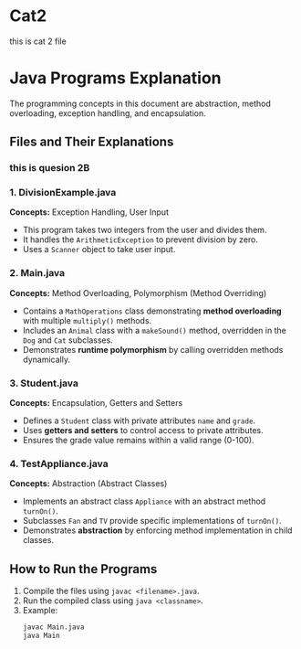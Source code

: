 # Cat2
this is cat 2 file
# Java Programs Explanation
The programming concepts in this document are abstraction, method overloading, exception handling, and encapsulation.


## Files and Their Explanations

### this is quesion 2B
### 1. DivisionExample.java
**Concepts:** Exception Handling, User Input  
- This program takes two integers from the user and divides them.  
- It handles the `ArithmeticException` to prevent division by zero.  
- Uses a `Scanner` object to take user input.  

### 2. Main.java
**Concepts:** Method Overloading, Polymorphism (Method Overriding)  
- Contains a `MathOperations` class demonstrating **method overloading** with multiple `multiply()` methods.  
- Includes an `Animal` class with a `makeSound()` method, overridden in the `Dog` and `Cat` subclasses.  
- Demonstrates **runtime polymorphism** by calling overridden methods dynamically.  

### 3. Student.java
**Concepts:** Encapsulation, Getters and Setters  
- Defines a `Student` class with private attributes `name` and `grade`.  
- Uses **getters and setters** to control access to private attributes.  
- Ensures the grade value remains within a valid range (0-100).  

### 4. TestAppliance.java
**Concepts:** Abstraction (Abstract Classes)  
- Implements an abstract class `Appliance` with an abstract method `turnOn()`.  
- Subclasses `Fan` and `TV` provide specific implementations of `turnOn()`.  
- Demonstrates **abstraction** by enforcing method implementation in child classes.  

## How to Run the Programs
1. Compile the files using `javac <filename>.java`.  
2. Run the compiled class using `java <classname>`.  
3. Example:  
   ```sh
   javac Main.java
   java Main
